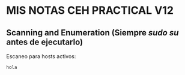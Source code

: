 # MIS NOTAS CEH PRACTICAL V12

## Scanning and Enumeration (Siempre *sudo su* antes de ejecutarlo)

Escaneo para hosts activos: 
``` 
hola
```
